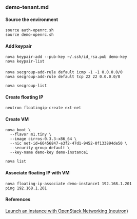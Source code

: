 
### demo-tenant.md

#### Source the environment
```
source auth-openrc.sh 
source demo-openrc.sh 
```

#### Add keypair
```
nova keypair-add --pub-key ~/.ssh/id_rsa.pub demo-key
nova keypair-list
```

####
```
nova secgroup-add-rule default icmp -1 -1 0.0.0.0/0
nova secgroup-add-rule default tcp 22 22 0.0.0.0/0

nova secgroup-list
```

#### Create floating IP
```
neutron floatingip-create ext-net
```

#### Create VM
```
nova boot \
  --flavor m1.tiny \
  --image cirros-0.3.3-x86_64 \
  --nic net-id=66456847-e3f2-47d1-9452-0f133894de50 \
  --security-group default \
  --key-name demo-key demo-instance1
  
nova list
```

#### Associate floating IP with VM
```
nova floating-ip-associate demo-instance1 192.168.1.201
ping 192.168.1.201
```

#### References

[Launch an instance with OpenStack Networking (neutron)][1]

[1]: http://docs.openstack.org/juno/install-guide/install/yum/content/launch-instance-neutron.html
